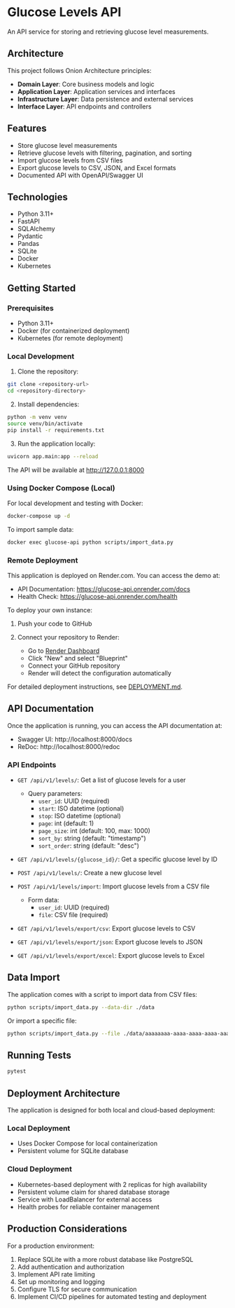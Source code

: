 # Glucose Levels API

An API service for storing and retrieving glucose level measurements.

## Architecture

This project follows Onion Architecture principles:

- **Domain Layer**: Core business models and logic
- **Application Layer**: Application services and interfaces
- **Infrastructure Layer**: Data persistence and external services
- **Interface Layer**: API endpoints and controllers

## Features

- Store glucose level measurements
- Retrieve glucose levels with filtering, pagination, and sorting
- Import glucose levels from CSV files
- Export glucose levels to CSV, JSON, and Excel formats
- Documented API with OpenAPI/Swagger UI

## Technologies

- Python 3.11+
- FastAPI
- SQLAlchemy
- Pydantic
- Pandas
- SQLite
- Docker
- Kubernetes

## Getting Started

### Prerequisites

- Python 3.11+
- Docker (for containerized deployment)
- Kubernetes (for remote deployment)

### Local Development

1. Clone the repository:

```bash
git clone <repository-url>
cd <repository-directory>
```

2. Install dependencies:

```bash
python -m venv venv
source venv/bin/activate
pip install -r requirements.txt
```

3. Run the application locally:

```bash
uvicorn app.main:app --reload
```

The API will be available at http://127.0.0.1:8000

### Using Docker Compose (Local)

For local development and testing with Docker:

```bash
docker-compose up -d
```

To import sample data:

```bash
docker exec glucose-api python scripts/import_data.py
```

### Remote Deployment

This application is deployed on Render.com. You can access the demo at:
- API Documentation: https://glucose-api.onrender.com/docs
- Health Check: https://glucose-api.onrender.com/health

To deploy your own instance:

1. Push your code to GitHub

2. Connect your repository to Render:
   - Go to [Render Dashboard](https://dashboard.render.com/)
   - Click "New" and select "Blueprint" 
   - Connect your GitHub repository
   - Render will detect the configuration automatically

For detailed deployment instructions, see [DEPLOYMENT.md](DEPLOYMENT.md).

## API Documentation

Once the application is running, you can access the API documentation at:

- Swagger UI: http://localhost:8000/docs
- ReDoc: http://localhost:8000/redoc

### API Endpoints

- `GET /api/v1/levels/`: Get a list of glucose levels for a user
  - Query parameters:
    - `user_id`: UUID (required)
    - `start`: ISO datetime (optional)
    - `stop`: ISO datetime (optional)
    - `page`: int (default: 1)
    - `page_size`: int (default: 100, max: 1000)
    - `sort_by`: string (default: "timestamp")
    - `sort_order`: string (default: "desc")

- `GET /api/v1/levels/{glucose_id}/`: Get a specific glucose level by ID

- `POST /api/v1/levels/`: Create a new glucose level

- `POST /api/v1/levels/import`: Import glucose levels from a CSV file
  - Form data:
    - `user_id`: UUID (required)
    - `file`: CSV file (required)

- `GET /api/v1/levels/export/csv`: Export glucose levels to CSV
- `GET /api/v1/levels/export/json`: Export glucose levels to JSON
- `GET /api/v1/levels/export/excel`: Export glucose levels to Excel

## Data Import

The application comes with a script to import data from CSV files:

```bash
python scripts/import_data.py --data-dir ./data
```

Or import a specific file:

```bash
python scripts/import_data.py --file ./data/aaaaaaaa-aaaa-aaaa-aaaa-aaaaaaaaaaaa.csv
```

## Running Tests

```bash
pytest
```

## Deployment Architecture

The application is designed for both local and cloud-based deployment:

### Local Deployment
- Uses Docker Compose for local containerization
- Persistent volume for SQLite database

### Cloud Deployment
- Kubernetes-based deployment with 2 replicas for high availability
- Persistent volume claim for shared database storage
- Service with LoadBalancer for external access
- Health probes for reliable container management

## Production Considerations

For a production environment:

1. Replace SQLite with a more robust database like PostgreSQL
2. Add authentication and authorization
3. Implement API rate limiting
4. Set up monitoring and logging
5. Configure TLS for secure communication
6. Implement CI/CD pipelines for automated testing and deployment